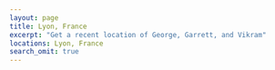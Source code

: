 ```yaml
---
layout: page
title: Lyon, France
excerpt: "Get a recent location of George, Garrett, and Vikram"
locations: Lyon, France
search_omit: true
---
```


